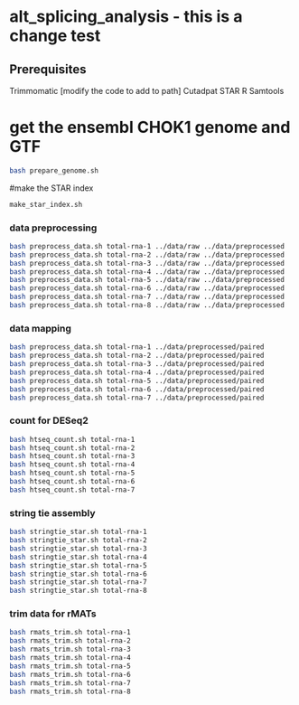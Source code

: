 # alt_splicing_analysis - this is a change test

## Prerequisites 
Trimmomatic [modify the code to add to path]
Cutadpat
STAR
R
Samtools

# get the ensembl CHOK1 genome and GTF
```bash
bash prepare_genome.sh
```

#make the STAR index

```bash
make_star_index.sh
```

### data preprocessing
```bash
bash preprocess_data.sh total-rna-1 ../data/raw ../data/preprocessed
bash preprocess_data.sh total-rna-2 ../data/raw ../data/preprocessed
bash preprocess_data.sh total-rna-3 ../data/raw ../data/preprocessed
bash preprocess_data.sh total-rna-4 ../data/raw ../data/preprocessed
bash preprocess_data.sh total-rna-5 ../data/raw ../data/preprocessed
bash preprocess_data.sh total-rna-6 ../data/raw ../data/preprocessed
bash preprocess_data.sh total-rna-7 ../data/raw ../data/preprocessed
bash preprocess_data.sh total-rna-8 ../data/raw ../data/preprocessed
```

### data mapping
```bash
bash preprocess_data.sh total-rna-1 ../data/preprocessed/paired
bash preprocess_data.sh total-rna-2 ../data/preprocessed/paired
bash preprocess_data.sh total-rna-3 ../data/preprocessed/paired
bash preprocess_data.sh total-rna-4 ../data/preprocessed/paired
bash preprocess_data.sh total-rna-5 ../data/preprocessed/paired
bash preprocess_data.sh total-rna-6 ../data/preprocessed/paired
bash preprocess_data.sh total-rna-7 ../data/preprocessed/paired
```

### count for DESeq2
```bash
bash htseq_count.sh total-rna-1 
bash htseq_count.sh total-rna-2 
bash htseq_count.sh total-rna-3 
bash htseq_count.sh total-rna-4
bash htseq_count.sh total-rna-5
bash htseq_count.sh total-rna-6
bash htseq_count.sh total-rna-7
```

### string tie assembly
```bash
bash stringtie_star.sh total-rna-1
bash stringtie_star.sh total-rna-2 
bash stringtie_star.sh total-rna-3 
bash stringtie_star.sh total-rna-4 
bash stringtie_star.sh total-rna-5
bash stringtie_star.sh total-rna-6 
bash stringtie_star.sh total-rna-7 
bash stringtie_star.sh total-rna-8 
```


### trim data for rMATs
```bash
bash rmats_trim.sh total-rna-1
bash rmats_trim.sh total-rna-2 
bash rmats_trim.sh total-rna-3 
bash rmats_trim.sh total-rna-4 
bash rmats_trim.sh total-rna-5
bash rmats_trim.sh total-rna-6 
bash rmats_trim.sh total-rna-7 
bash rmats_trim.sh total-rna-8
```







